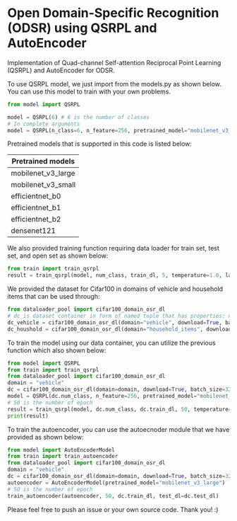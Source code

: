 

# Open Domain-Specific Recognition (ODSR) using QSRPL and AutoEncoder
Implementation of Quad-channel Self-attention Reciprocal Point Learning (QSRPL) and AutoEncoder for ODSR.

To use QSRPL model, we just import from the models.py as shown below. You can use this model to train with your own problems.

```python
from model import QSRPL

model = QSRPL(6) # 6 is the number of classes
# In complete arguments
model = QSRPL(n_class=6, n_feature=256, pretrained_model="mobilenet_v3_large")
```

Pretrained models that is supported in this code is listed below:

| Pretrained models  |
|--------------------|
| mobilenet_v3_large |
| mobilenet_v3_small |
| efficientnet_b0    |
| efficientnet_b1    |
| efficientnet_b2    |
| densenet121        |    

We also provided training function requiring data loader for train set, test set, and open set as shown below:

```python
from train import train_qsrpl
result = train_qsrpl(model, num_class, train_dl, 5, temperature=1.0, lamb=1.0, test_dl=test_dl, openset_dl=openset_dl, dataset_name="cifar100_vehicle")
```

We provided the dataset for Cifar100 in domains of vehicle and household items that can be used through:

```python
from dataloader_pool import cifar100_domain_osr_dl
# dc is dataset container in form of named tuple that has properties: name, num_class, train_dl, test_dl, openset_dl | dl is data loadder
dc_vehicle = cifar100_domain_osr_dl(domain="vehicle", download=True, batch_size=32, class_known=[0, 1, 2, 3, 4, 5], class_unknown=[6, 7, 8, 9])
dc_houshold = cifar100_domain_osr_dl(domain="household_items", download=True, batch_size=32, class_known=[0, 1, 2, 3, 4, 5], class_unknown=[6, 7, 8, 9])
```

To train the model using our data container, you can utilize the previous function which also shown below:


```python
from model import QSRPL
from train import train_qsrpl
from dataloader_pool import cifar100_domain_osr_dl
domain = "vehicle"
dc = cifar100_domain_osr_dl(domain=domain, download=True, batch_size=32)
model = QSRPL(dc.num_class, n_feature=256, pretrained_model="mobilenet_v3_large")
# 50 is the number of epoch
result = train_qsrpl(model, dc.num_class, dc.train_dl, 50, temperature=1.0, lamb=1.0, test_dl=dc.test_dl, openset_dl=dc.openset_dl, dataset_name=dc.name)
print(result)
```

To train the autoencoder, you can use the autoecnoder module that we have provided as shown below:

```python
from model import AutoEncoderModel
from train import train_autoencoder
from dataloader_pool import cifar100_domain_osr_dl
domain = "vehicle"
dc = cifar100_domain_osr_dl(domain=domain, download=True, batch_size=32)
autoencoder = AutoEncoderModel(pretrained_model="mobilenet_v3_large")
# 50 is the number of epoch
train_autoencoder(autoencoder, 50, dc.train_dl, test_dl=dc.test_dl)
```

Please feel free to push an issue or your own source code. Thank you! :)
